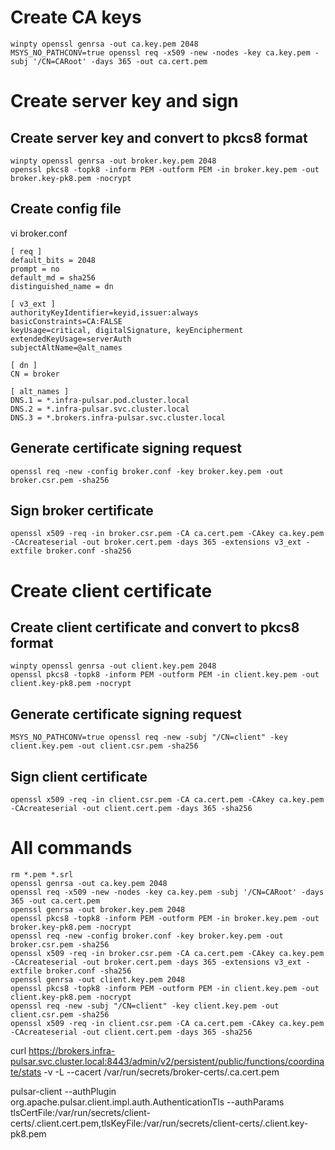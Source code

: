 # Create CA keys

```
winpty openssl genrsa -out ca.key.pem 2048
MSYS_NO_PATHCONV=true openssl req -x509 -new -nodes -key ca.key.pem -subj '/CN=CARoot' -days 365 -out ca.cert.pem
```

# Create server key and sign

## Create server key and convert to pkcs8 format

```
winpty openssl genrsa -out broker.key.pem 2048
openssl pkcs8 -topk8 -inform PEM -outform PEM -in broker.key.pem -out broker.key-pk8.pem -nocrypt
```

## Create config file

vi broker.conf

```
[ req ]
default_bits = 2048
prompt = no
default_md = sha256
distinguished_name = dn

[ v3_ext ]
authorityKeyIdentifier=keyid,issuer:always
basicConstraints=CA:FALSE
keyUsage=critical, digitalSignature, keyEncipherment
extendedKeyUsage=serverAuth
subjectAltName=@alt_names

[ dn ]
CN = broker

[ alt_names ]
DNS.1 = *.infra-pulsar.pod.cluster.local
DNS.2 = *.infra-pulsar.svc.cluster.local
DNS.3 = *.brokers.infra-pulsar.svc.cluster.local
```

## Generate certificate signing request

```
openssl req -new -config broker.conf -key broker.key.pem -out broker.csr.pem -sha256
```

## Sign broker certificate

```
openssl x509 -req -in broker.csr.pem -CA ca.cert.pem -CAkey ca.key.pem -CAcreateserial -out broker.cert.pem -days 365 -extensions v3_ext -extfile broker.conf -sha256
```

# Create client certificate

## Create client certificate and convert to pkcs8 format

```
winpty openssl genrsa -out client.key.pem 2048
openssl pkcs8 -topk8 -inform PEM -outform PEM -in client.key.pem -out client.key-pk8.pem -nocrypt
```

## Generate certificate signing request

```
MSYS_NO_PATHCONV=true openssl req -new -subj "/CN=client" -key client.key.pem -out client.csr.pem -sha256
```

## Sign client certificate

```
openssl x509 -req -in client.csr.pem -CA ca.cert.pem -CAkey ca.key.pem -CAcreateserial -out client.cert.pem -days 365 -sha256
```


# All commands

```
rm *.pem *.srl
openssl genrsa -out ca.key.pem 2048
openssl req -x509 -new -nodes -key ca.key.pem -subj '/CN=CARoot' -days 365 -out ca.cert.pem
openssl genrsa -out broker.key.pem 2048
openssl pkcs8 -topk8 -inform PEM -outform PEM -in broker.key.pem -out broker.key-pk8.pem -nocrypt
openssl req -new -config broker.conf -key broker.key.pem -out broker.csr.pem -sha256
openssl x509 -req -in broker.csr.pem -CA ca.cert.pem -CAkey ca.key.pem -CAcreateserial -out broker.cert.pem -days 365 -extensions v3_ext -extfile broker.conf -sha256
openssl genrsa -out client.key.pem 2048
openssl pkcs8 -topk8 -inform PEM -outform PEM -in client.key.pem -out client.key-pk8.pem -nocrypt
openssl req -new -subj "/CN=client" -key client.key.pem -out client.csr.pem -sha256
openssl x509 -req -in client.csr.pem -CA ca.cert.pem -CAkey ca.key.pem -CAcreateserial -out client.cert.pem -days 365 -sha256
```

curl https://brokers.infra-pulsar.svc.cluster.local:8443/admin/v2/persistent/public/functions/coordinate/stats -v -L --cacert /var/run/secrets/broker-certs/.ca.cert.pem


pulsar-client --authPlugin org.apache.pulsar.client.impl.auth.AuthenticationTls --authParams tlsCertFile:/var/run/secrets/client-certs/.client.cert.pem,tlsKeyFile:/var/run/secrets/client-certs/.client.key-pk8.pem
